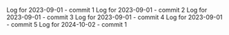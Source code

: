Log for 2023-09-01 - commit 1
Log for 2023-09-01 - commit 2
Log for 2023-09-01 - commit 3
Log for 2023-09-01 - commit 4
Log for 2023-09-01 - commit 5
Log for 2024-10-02 - commit 1
